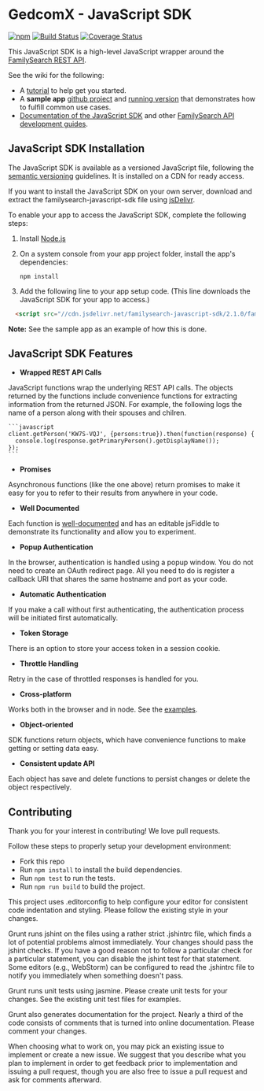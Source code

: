 # GedcomX - JavaScript SDK

[![npm](https://img.shields.io/npm/v/familysearch-javascript-sdk.svg)]()
[![Build Status](https://travis-ci.org/FamilySearch/familysearch-javascript-sdk.png)](https://travis-ci.org/FamilySearch/familysearch-javascript-sdk)
[![Coverage Status](https://coveralls.io/repos/FamilySearch/familysearch-javascript-sdk/badge.svg?branch=master)](https://coveralls.io/r/FamilySearch/familysearch-javascript-sdk?branch=master)

This JavaScript SDK is a high-level JavaScript wrapper around the [FamilySearch REST API](https://familysearch.org/developers/docs/api/resources).

See the wiki for the following:

* A [tutorial](https://github.com/FamilySearch/familysearch-javascript-sdk/wiki) to help get you started.
* A **sample app** [github project](https://github.com/FamilySearch/javascript-sdk-sample-app) and [running version](https://fs-javascript-sdk-sample-app.herokuapp.com/) that demonstrates how to fulfill common use cases.
* [Documentation of the JavaScript SDK](http://familysearch.github.io/familysearch-javascript-sdk/) and other [FamilySearch API development guides](https://familysearch.org/developers/docs/guides).

## JavaScript SDK Installation

The JavaScript SDK is available as a versioned JavaScript file, following the [semantic versioning](http://semver.org/) guidelines. It is installed on a CDN for ready access.

If you want to install the JavaScript SDK on your own server, download and extract the familysearch-javascript-sdk file using [jsDelivr](http://www.jsdelivr.com/#!familysearch-javascript-sdk).

To enable your app to access the JavaScript SDK, complete the following steps:

1. Install [Node.js](https://nodejs.org/en/)
2. On a system console from your app project folder, install the app's dependencies:

   `npm install`
   
3. Add the following line to your app setup code. (This line downloads the JavaScript SDK for your app to access.)

  ```html
    <script src="//cdn.jsdelivr.net/familysearch-javascript-sdk/2.1.0/familysearch-javascript-sdk.min.js"></script>
  ```
  **Note:** See the sample app as an example of how this is done. 

## JavaScript SDK Features

* **Wrapped REST API Calls**

 JavaScript functions wrap the underlying REST API calls.
The objects returned by the functions include convenience functions for extracting information from the returned JSON.
For example, the following logs the name of a person along with their spouses and chilren.

    ```javascript
    client.getPerson('KW7S-VQJ', {persons:true}).then(function(response) {
      console.log(response.getPrimaryPerson().getDisplayName());
    });
    ```

* **Promises**

 Asynchronous functions (like the one above) return promises to make it easy for you to refer to their results from anywhere in your code.

* **Well Documented**

 Each function is [well-documented](http://familysearch.github.io/familysearch-javascript-sdk)
and has an editable jsFiddle to demonstrate its functionality and allow you to experiment.

* **Popup Authentication**

 In the browser, authentication is handled using a popup window. You do not need to create an OAuth redirect page.
All you need to do is register a callback URI that shares the same hostname and port as your code.

* **Automatic Authentication**

 If you make a call without first authenticating, the authentication process will be initiated first automatically.

* **Token Storage**

 There is an option to store your access token in a session cookie.

* **Throttle Handling**

 Retry in the case of throttled responses is handled for you.

* **Cross-platform**

 Works both in the browser and in node. See the [examples](https://github.com/FamilySearch/familysearch-javascript-sdk/tree/master/examples).

* **Object-oriented**

 SDK functions return objects, which have convenience functions to make getting or setting data easy.

* **Consistent update API**

 Each object has save and delete functions to persist changes or delete the object respectively.


## Contributing

Thank you for your interest in contributing! We love pull requests.

Follow these steps to properly setup your development environment:

* Fork this repo
* Run `npm install` to install the build dependencies.
* Run `npm test` to run the tests.
* Run `npm run build` to build the project.

This project uses .editorconfig to help configure your editor for consistent code indentation and styling.
Please follow the existing style in your changes.

Grunt runs jshint on the files using a rather strict .jshintrc file, which finds a lot of potential problems almost immediately.
Your changes should pass the jshint checks.
If you have a good reason not to follow a particular check for a particular statement,
you can disable the jshint test for that statement.
Some editors (e.g., WebStorm) can be configured to read the .jshintrc file to notify you immediately when something doesn't pass.

Grunt runs unit tests using jasmine. Please create unit tests for your changes.
See the existing unit test files for examples.

Grunt also generates documentation for the project.
Nearly a third of the code consists of comments that is turned into online documentation.
Please comment your changes.

When choosing what to work on, you may pick an existing issue to implement or create a new issue.
We suggest that you describe what you plan to implement in order to get feedback prior to implementation and
issuing a pull request, though you are also free to issue a pull request and ask for comments afterward.
